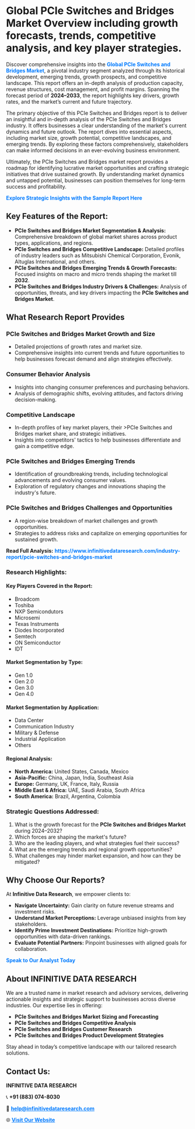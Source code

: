 <h1>Global PCIe Switches and Bridges Market Overview including growth forecasts, trends, competitive analysis, and key player strategies.</h1>
<p>
Discover comprehensive insights into the 
<a href="https://www.infinitivedataresearch.com/industry-report/pcie-switches-and-bridges-market" rel="dofollow" style="color: #007BFF; text-decoration: none;"><strong>Global PCIe Switches and Bridges Market</strong></a>, a pivotal industry segment analyzed through its historical development, emerging trends, growth prospects, and competitive landscape. This report offers an in-depth analysis of production capacity, revenue structures, cost management, and profit margins. Spanning the forecast period of <strong>2024–2033</strong>, the report highlights key drivers, growth rates, and the market’s current and future trajectory.
</p>
<p>
The primary objective of this PCIe Switches and Bridges report is to deliver an insightful and in-depth analysis of the PCIe Switches and Bridges industry. It offers businesses a clear understanding of the market's current dynamics and future outlook. The report dives into essential aspects, including market size, growth potential, competitive landscapes, and emerging trends. By exploring these factors comprehensively, stakeholders can make informed decisions in an ever-evolving business environment.
</p>
<p>
Ultimately, the PCIe Switches and Bridges market report provides a roadmap for identifying lucrative market opportunities and crafting strategic initiatives that drive sustained growth. By understanding market dynamics and untapped potential, businesses can position themselves for long-term success and profitability.
</p>
<p>
<a href="https://www.infinitivedataresearch.com/request-sample/reportId=106784" style="color: #007BFF; text-decoration: none;"><strong>Explore Strategic Insights with the Sample Report Here</strong></a>
</p>

<h2>Key Features of the Report:</h2>
<ul>
<li><strong>PCIe Switches and Bridges Market Segmentation & Analysis:</strong> Comprehensive breakdown of global market shares across product types, applications, and regions.</li>
<li><strong>PCIe Switches and Bridges Competitive Landscape:</strong> Detailed profiles of industry leaders such as Mitsubishi Chemical Corporation, Evonik, Altuglas International, and others.</li>
<li><strong>PCIe Switches and Bridges Emerging Trends & Growth Forecasts:</strong> Focused insights on macro and micro trends shaping the market till <strong>2032</strong>.</li>
<li><strong>PCIe Switches and Bridges Industry Drivers & Challenges:</strong> Analysis of opportunities, threats, and key drivers impacting the <strong>PCIe Switches and Bridges Market</strong>.</li>
</ul>

<h2>What Research Report Provides</h2>
<h3>PCIe Switches and Bridges Market Growth and Size</h3>
<ul>
<li>Detailed projections of growth rates and market size.</li>
<li>Comprehensive insights into current trends and future opportunities to help businesses forecast demand and align strategies effectively.</li>
</ul>

<h3>Consumer Behavior Analysis</h3>
<ul>
<li>Insights into changing consumer preferences and purchasing behaviors.</li>
<li>Analysis of demographic shifts, evolving attitudes, and factors driving decision-making.</li>
</ul>

<h3>Competitive Landscape</h3>
<ul>
<li>In-depth profiles of key market players, their >PCIe Switches and Bridges market share, and strategic initiatives.</li>
<li>Insights into competitors' tactics to help businesses differentiate and gain a competitive edge.</li>
</ul>

<h3>PCIe Switches and Bridges Emerging Trends</h3>
<ul>
<li>Identification of groundbreaking trends, including technological advancements and evolving consumer values.</li>
<li>Exploration of regulatory changes and innovations shaping the industry's future.</li>
</ul>

<h3>PCIe Switches and Bridges Challenges and Opportunities</h3>
<ul>
<li>A region-wise breakdown of market challenges and growth opportunities.</li>
<li>Strategies to address risks and capitalize on emerging opportunities for sustained growth.</li>
</ul>
<p><strong>Read Full Analysis:</strong> <a href="https://www.infinitivedataresearch.com/industry-report/pcie-switches-and-bridges-market" rel="dofollow" style="color: #007BFF; text-decoration: none;"><strong>https://www.infinitivedataresearch.com/industry-report/pcie-switches-and-bridges-market</strong></a></p>
<h3>Research Highlights:</h3>
<h4>Key Players Covered in the Report:</h4>
<ul><li>Broadcom</li><li>Toshiba</li><li>NXP Semicondutors</li><li>Microsemi</li><li>Texas Instruments</li><li>Diodes Incorporated</li><li>Semtech</li><li>ON Semiconductor</li><li>IDT</li></ul>
<h4>Market Segmentation by Type:</h4>
<ul><li>Gen 1.0</li><li>Gen 2.0</li><li>Gen 3.0</li><li>Gen 4.0</li></ul>
<h4>Market Segmentation by Application:</h4>
<ul><li>Data Center</li><li>Communication Industry</li><li>Military &amp; Defense</li><li>Industrial Application</li><li>Others</li></ul>

<h4>Regional Analysis:</h4>
<ul>
<li><strong>North America:</strong> United States, Canada, Mexico</li>
<li><strong>Asia-Pacific:</strong> China, Japan, India, Southeast Asia</li>
<li><strong>Europe:</strong> Germany, UK, France, Italy, Russia</li>
<li><strong>Middle East & Africa:</strong> UAE, Saudi Arabia, South Africa</li>
<li><strong>South America:</strong> Brazil, Argentina, Colombia</li>
</ul>

<h3>Strategic Questions Addressed:</h3>
<ol>
<li>What is the growth forecast for the <strong>PCIe Switches and Bridges Market</strong> during 2024–2032?</li>
<li>Which forces are shaping the market's future?</li>
<li>Who are the leading players, and what strategies fuel their success?</li>
<li>What are the emerging trends and regional growth opportunities?</li>
<li>What challenges may hinder market expansion, and how can they be mitigated?</li>
</ol>

<h2>Why Choose Our Reports?</h2>
<p>At <strong>Infinitive Data Research</strong>, we empower clients to:</p>
<ul>
<li><strong>Navigate Uncertainty:</strong> Gain clarity on future revenue streams and investment risks.</li>
<li><strong>Understand Market Perceptions:</strong> Leverage unbiased insights from key stakeholders.</li>
<li><strong>Identify Prime Investment Destinations:</strong> Prioritize high-growth opportunities with data-driven rankings.</li>
<li><strong>Evaluate Potential Partners:</strong> Pinpoint businesses with aligned goals for collaboration.</li>
</ul>
<p><a href="https://www.infinitivedataresearch.com/industry-report/pcie-switches-and-bridges-market" rel="dofollow" style="color: #007BFF; text-decoration: none;"><strong>Speak to Our Analyst Today</strong></a></p>

<h2>About INFINITIVE DATA RESEARCH</h2>
<p>We are a trusted name in market research and advisory services, delivering actionable insights and strategic support to businesses across diverse industries. Our expertise lies in offering:</p>
<ul>
<li><strong>PCIe Switches and Bridges Market Sizing and Forecasting</strong></li>
<li><strong>PCIe Switches and Bridges Competitive Analysis</strong></li>
<li><strong>PCIe Switches and Bridges Customer Research</strong></li>
<li><strong>PCIe Switches and Bridges Product Development Strategies</strong></li>
</ul>
<p>Stay ahead in today’s competitive landscape with our tailored research solutions.</p>

<h2>Contact Us:</h2>
<p><strong>INFINITIVE DATA RESEARCH</strong></p>
<p>📞 <strong>+91 (883) 074-8030</strong></p>
<p>📧 <strong><a href="mailto:help@infinitivedataresearch.com" style="color: #007BFF;">help@infinitivedataresearch.com</a></strong></p>
<p>🌐 <strong><a href="https://www.infinitivedataresearch.com" rel="dofollow" style="color: #007BFF;">Visit Our Website</a></strong></p>